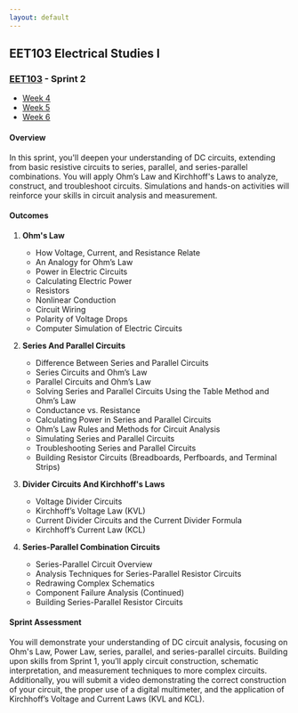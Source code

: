 ```yaml
---
layout: default
---
```


## EET103 Electrical Studies I

### [EET103](../) - Sprint 2

- [Week 4](week04)
- [Week 5](week05)
- [Week 6](week06)

#### Overview

In this sprint, you'll deepen your understanding of DC circuits, extending from basic resistive circuits to series, parallel, and series-parallel combinations. You will apply Ohm’s Law and Kirchhoff's Laws to analyze, construct, and troubleshoot circuits. Simulations and hands-on activities will reinforce your skills in circuit analysis and measurement.

#### Outcomes
1. **Ohm's Law**
    - How Voltage, Current, and Resistance Relate
    - An Analogy for Ohm’s Law
    - Power in Electric Circuits
    - Calculating Electric Power
    - Resistors
    - Nonlinear Conduction
    - Circuit Wiring
    - Polarity of Voltage Drops
    - Computer Simulation of Electric Circuits
    
2. **Series And Parallel Circuits**
    - Difference Between Series and Parallel Circuits
    - Series Circuits and Ohm’s Law
    - Parallel Circuits and Ohm’s Law
    - Solving Series and Parallel Circuits Using the Table Method and Ohm’s Law
    - Conductance vs. Resistance
    - Calculating Power in Series and Parallel Circuits
    - Ohm’s Law Rules and Methods for Circuit Analysis
    - Simulating Series and Parallel Circuits
    - Troubleshooting Series and Parallel Circuits
    - Building Resistor Circuits (Breadboards, Perfboards, and Terminal Strips)

3. **Divider Circuits And Kirchhoff's Laws**
    - Voltage Divider Circuits
    - Kirchhoff’s Voltage Law (KVL)
    - Current Divider Circuits and the Current Divider Formula
    - Kirchhoff’s Current Law (KCL)

4. **Series-Parallel Combination Circuits**
    - Series-Parallel Circuit Overview
    - Analysis Techniques for Series-Parallel Resistor Circuits
    - Redrawing Complex Schematics
    - Component Failure Analysis (Continued)
    - Building Series-Parallel Resistor Circuits

#### Sprint Assessment

You will demonstrate your understanding of DC circuit analysis, focusing on Ohm's Law, Power Law, series, parallel, and series-parallel circuits. Building upon skills from Sprint 1, you’ll apply circuit construction, schematic interpretation, and measurement techniques to more complex circuits. Additionally, you will submit a video demonstrating the correct construction of your circuit, the proper use of a digital multimeter, and the application of Kirchhoff’s Voltage and Current Laws (KVL and KCL).
